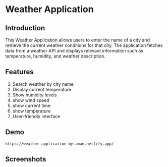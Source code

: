 # Weather Application

## Introduction
This Weather Application allows users to enter the name of a city and retrieve the current weather conditions for that city. The application fetches data from a weather API and displays relevant information such as temperature, humidity, and weather description.

## Features
1. Search weather by city name
2. Display current temperature
3. Show humidity levels
4. show wind speed
5. show current time 
6. show temperature
7. User-friendly interface

## Demo
`https://weather-application-by-aman.netlify.app/`

## Screenshots
